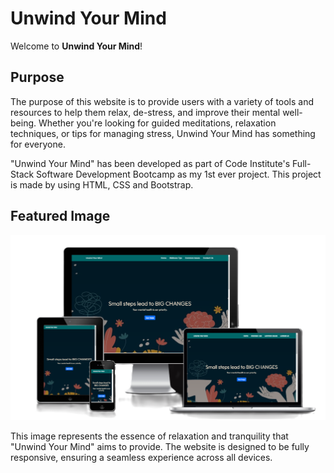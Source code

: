 # Unwind Your Mind

Welcome to **Unwind Your Mind**!

## Purpose

The purpose of this website is to provide users with a variety of tools and resources to help them relax, de-stress, and improve their mental well-being. Whether you're looking for guided meditations, relaxation techniques, or tips for managing stress, Unwind Your Mind has something for everyone.

"Unwind Your Mind" has been developed as part of Code Institute's Full-Stack Software Development Bootcamp as my 1st ever project. This project is made by using HTML, CSS and Bootstrap.

## Featured Image

![alt text](assets/images/responsive.png)

This image represents the essence of relaxation and tranquility that "Unwind Your Mind" aims to provide. The website is designed to be fully responsive, ensuring a seamless experience across all devices.